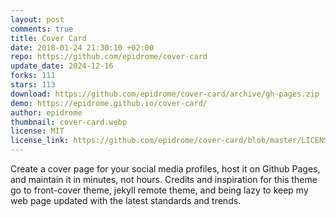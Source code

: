 ```yaml
---
layout: post
comments: true
title: Cover Card
date: 2018-01-24 21:30:10 +02:00
repo: https://github.com/epidrome/cover-card
update_date: 2024-12-16
forks: 111
stars: 113
download: https://github.com/epidrome/cover-card/archive/gh-pages.zip
demo: https://epidrome.github.io/cover-card/
author: epidrome
thumbnail: cover-card.webp
license: MIT
license_link: https://github.com/epidrome/cover-card/blob/master/LICENSE
---
```


Create a cover page for your social media profiles, host it on Github Pages, and maintain it in minutes, not hours. Credits and inspiration for this theme go to front-cover theme, jekyll remote theme, and being lazy to keep my web page updated with the latest standards and trends.
